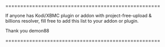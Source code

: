 ====================================================

If anyone has Kodi/XBMC plugin or addon with project-free-upload & billions resolver, fill free to add this list to your addon or plugin.

Thank you
demon88

====================================================
